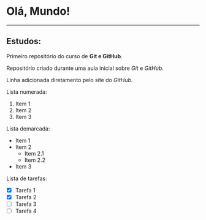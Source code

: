 # Olá, Mundo!
***
## Estudos:
 Primeiro repositório do curso de **Git e GitHub**.

 Repositório criado durante uma aula inicial sobre *Git* e *GitHub*.
 
 Linha adicionada diretamento pelo site do _*GitHub*_.

 Lista numerada:
 1. Item 1
 2. Item 2
 3. Item 3

 Lista demarcada:
 * Item 1
 * Item 2
    * Item 2.1
    * Item 2.2
 * Item 3

 Lista de tarefas:
 - [x] Tarefa 1
 - [x] Tarefa 2
 - [ ] Tarefa 3
 - [ ] Tarefa 4